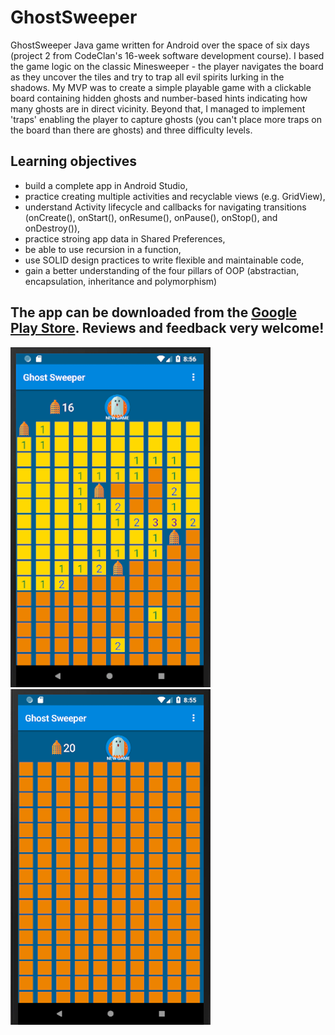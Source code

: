 # GhostSweeper
GhostSweeper Java game written for Android over the space of six days (project 2 from CodeClan's 16-week software development course). I based the game logic on the classic Minesweeper - the player navigates the board as they uncover the tiles and try to trap all evil spirits lurking in the shadows. My MVP was to create a simple playable game with a clickable board containing hidden ghosts and number-based hints indicating how many ghosts are in direct vicinity. Beyond that, I managed to implement 'traps' enabling the player to capture ghosts (you can't place more traps on the board than there are ghosts) and three difficulty levels.  

## Learning objectives
- build a complete app in Android Studio,
- practice creating multiple activities and recyclable views (e.g. GridView),
- understand Activity lifecycle and callbacks for navigating transitions (onCreate(), onStart(), onResume(), onPause(), onStop(), and onDestroy()),
- practice stroing app data in Shared Preferences,
- be able to use recursion in a function,
- use SOLID design practices to write flexible and maintainable code,
- gain a better understanding of the four pillars of OOP (abstractian, encapsulation, inheritance and polymorphism)

## The app can be downloaded from the <a href="https://play.google.com/store/apps/details?id=com.e20.ewa.ghostsweeper">Google Play Store</a>. Reviews and feedback very welcome!

![screenshot1](ghostsweeper1.png) ![screenshot2](ghostsweeper2.png)

